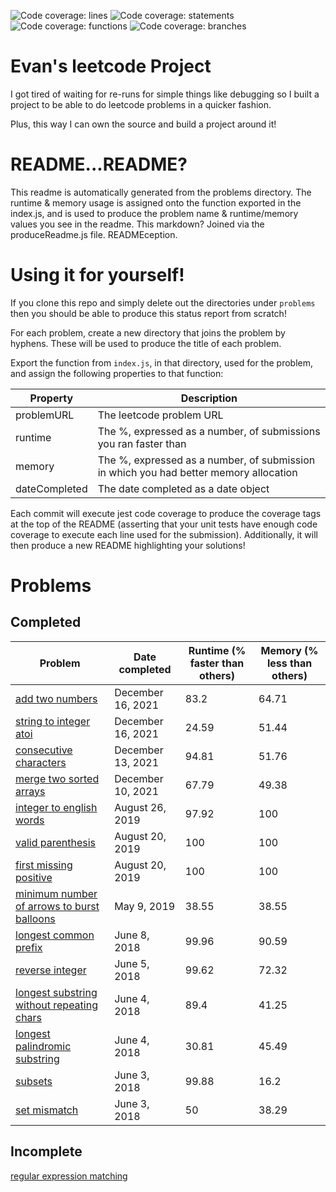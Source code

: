 ![Code coverage: lines](https://img.shields.io/badge/lines-100%25-brightgreen?logo=jest "lines") ![Code coverage: statements](https://img.shields.io/badge/statements-100%25-brightgreen?logo=jest "statements") ![Code coverage: functions](https://img.shields.io/badge/functions-100%25-brightgreen?logo=jest "functions") ![Code coverage: branches](https://img.shields.io/badge/branches-100%25-brightgreen?logo=jest "branches")   
# Evan's leetcode Project

I got tired of waiting for re-runs for simple things like debugging so I built a project to be able to do leetcode problems in a quicker fashion.

Plus, this way I can own the source and build a project around it!

# README...README?

This readme is automatically generated from the problems directory. The runtime & memory usage is assigned onto the function exported in the index.js, and is used to produce the problem name & runtime/memory values you see in the readme. This markdown? Joined via the produceReadme.js file. READMEception.

# Using it for yourself!

If you clone this repo and simply delete out the directories under `problems` then you should be able to produce this status report from scratch!

For each problem, create a new directory that joins the problem by hyphens. These will be used to produce the title of each problem.

Export the function from `index.js`, in that directory, used for the problem, and assign the following properties to that function:

| Property | Description |
| -------- | ----------- |
| problemURL | The leetcode problem URL |
| runtime    | The %, expressed as a number, of submissions you ran faster than |
| memory     | The %, expressed as a number, of submission in which you had better memory allocation |
| dateCompleted | The date completed as a date object |

Each commit will execute jest code coverage to produce the coverage tags at the top of the README (asserting that your unit tests have enough code coverage to execute each line used for the submission). Additionally, it will then produce a new README highlighting your solutions!
  
# Problems  
## Completed  
| Problem | Date completed | Runtime (% faster than others) | Memory (% less than others) |
| ------- | -------------- | ------------------------------ | --------------------------- |
| [add two numbers](https://leetcode.com/problems/add-two-numbers/) | December 16, 2021 | 83.2 | 64.71 |
| [string to integer atoi](https://leetcode.com/problems/string-to-integer-atoi/) | December 16, 2021 | 24.59 | 51.44 |
| [consecutive characters](https://leetcode.com/problems/consecutive-characters/) | December 13, 2021 | 94.81 | 51.76 |
| [merge two sorted arrays](https://leetcode.com/problems/merge-two-sorted-lists/) | December 10, 2021 | 67.79 | 49.38 |
| [integer to english words](https://leetcode.com/problems/integer-to-english-words/) | August 26, 2019 | 97.92 | 100 |
| [valid parenthesis](https://leetcode.com/problems/valid-parentheses/) | August 20, 2019 | 100 | 100 |
| [first missing positive](https://leetcode.com/problems/first-missing-positive/) | August 20, 2019 | 100 | 100 |
| [minimum number of arrows to burst balloons](https://leetcode.com/problems/minimum-number-of-arrows-to-burst-balloons/) | May 9, 2019 | 38.55 | 38.55 |
| [longest common prefix](https://leetcode.com/problems/longest-common-prefix/) | June 8, 2018 | 99.96 | 90.59 |
| [reverse integer](https://leetcode.com/problems/reverse-integer/) | June 5, 2018 | 99.62 | 72.32 |
| [longest substring without repeating chars](https://leetcode.com/problems/longest-substring-without-repeating-characters/) | June 4, 2018 | 89.4 | 41.25 |
| [longest palindromic substring](https://leetcode.com/problems/longest-palindromic-substring/) | June 4, 2018 | 30.81 | 45.49 |
| [subsets](https://leetcode.com/problems/subsets/) | June 3, 2018 | 99.88 | 16.2 |
| [set mismatch](https://leetcode.com/problems/set-mismatch/) | June 3, 2018 | 50 | 38.29 |
  
## Incomplete  
[regular expression matching]()  
